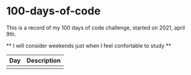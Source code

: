 # 100-days-of-code

This is a record of my 100 days of code challenge, started on 2021, april 9th.

** I will consider weekends just when I feel confortable to study **

|Day|Description|
|--|--|
|  |  |
